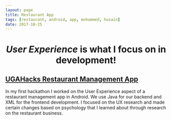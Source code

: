 ```yaml
---
layout: page
title: Restaurant App
tags: [restaurant, android, app, mohammed, husain]
date: 2017-10-25
---
```


# <center><i>User Experience</i> is what I focus on in development!</center>

## <a href="https://github.com/ajm11135/Restaurant">UGAHacks Restaurant Management App</a>

In my first hackathon I worked on the User Experience aspect of a restaurant management app in Android. We use Java for our backend and XML for the frontend development. I focused on the UX research and made certain changes based on psychology that I learned about through research on the restaurant business.
